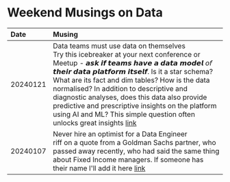 # Weekend Musings on Data

| Date | Musing | 
|:---|:---|
| 20240121 | Data teams must use data on themselves <br /> Try this icebreaker at your next conference or Meetup - 𝙖𝙨𝙠 𝙞𝙛 𝙩𝙚𝙖𝙢𝙨 𝙝𝙖𝙫𝙚 𝙖 𝙙𝙖𝙩𝙖 𝙢𝙤𝙙𝙚𝙡 𝘰𝘧 𝙩𝙝𝙚𝙞𝙧 𝙙𝙖𝙩𝙖 𝙥𝙡𝙖𝙩𝙛𝙤𝙧𝙢 𝙞𝙩𝙨𝙚𝙡𝙛. Is it a star schema? What are its fact and dim tables? How is the data normalised? In addition to descriptive and diagnostic analyses, does this data also provide predictive and prescriptive insights on the platform using AI and ML? This simple question often unlocks great insights [link](https://www.linkedin.com/feed/update/urn:li:activity:7154844372843261952/) | 
| 20240107 | Never hire an optimist for a Data Engineer <br /> riff on a quote from a Goldman Sachs partner, who passed away recently, who had said the same thing about Fixed Income managers. If someone has their name I'll add it here [link](https://www.linkedin.com/feed/update/urn:li:activity:7149712096992063488/) | 
